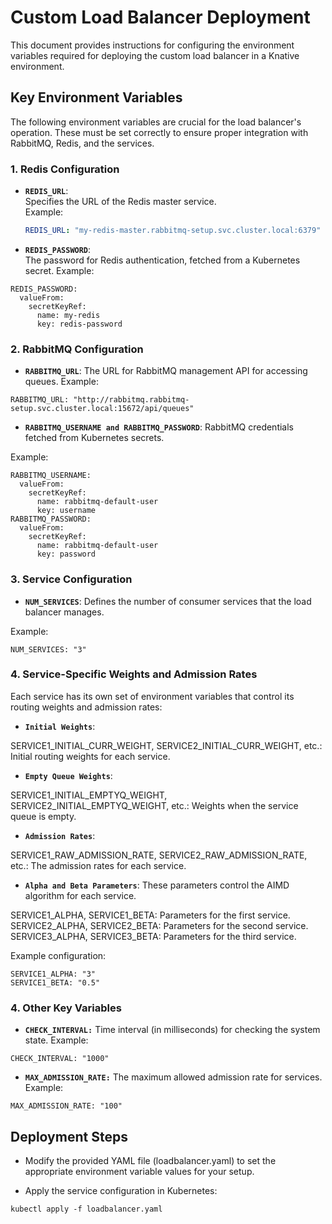 # Custom Load Balancer Deployment

This document provides instructions for configuring the environment variables required for deploying the custom load balancer in a Knative environment.

## Key Environment Variables

The following environment variables are crucial for the load balancer's operation. These must be set correctly to ensure proper integration with RabbitMQ, Redis, and the services.

### 1. **Redis Configuration**
- **`REDIS_URL`**:  
  Specifies the URL of the Redis master service.  
  Example:  
  ```yaml
  REDIS_URL: "my-redis-master.rabbitmq-setup.svc.cluster.local:6379"

- **`REDIS_PASSWORD`**:  
The password for Redis authentication, fetched from a Kubernetes secret.
Example:
```
REDIS_PASSWORD: 
  valueFrom:
    secretKeyRef:
      name: my-redis
      key: redis-password
```

### 2.  RabbitMQ Configuration 

- **`RABBITMQ_URL`**: 
The URL for RabbitMQ management API for accessing queues.
Example:

```
RABBITMQ_URL: "http://rabbitmq.rabbitmq-setup.svc.cluster.local:15672/api/queues"
```

- **`RABBITMQ_USERNAME and RABBITMQ_PASSWORD`**: 
RabbitMQ credentials fetched from Kubernetes secrets.

Example:

```
RABBITMQ_USERNAME: 
  valueFrom:
    secretKeyRef:
      name: rabbitmq-default-user
      key: username
RABBITMQ_PASSWORD: 
  valueFrom:
    secretKeyRef:
      name: rabbitmq-default-user
      key: password
```

### 3. Service Configuration

- **`NUM_SERVICES`**:
Defines the number of consumer services that the load balancer manages.

Example:
```
NUM_SERVICES: "3"
```

### 4. Service-Specific Weights and Admission Rates
Each service has its own set of environment variables that control its routing weights and admission rates:

- **`Initial Weights`**:

SERVICE1_INITIAL_CURR_WEIGHT, SERVICE2_INITIAL_CURR_WEIGHT, etc.: Initial routing weights for each service.

- **`Empty Queue Weights`**:

SERVICE1_INITIAL_EMPTYQ_WEIGHT, SERVICE2_INITIAL_EMPTYQ_WEIGHT, etc.: Weights when the service queue is empty.

- **`Admission Rates`**:

SERVICE1_RAW_ADMISSION_RATE, SERVICE2_RAW_ADMISSION_RATE, etc.: The admission rates for each service.

- **`Alpha and Beta Parameters`**: These parameters control the AIMD algorithm for each service.

SERVICE1_ALPHA, SERVICE1_BETA: Parameters for the first service.
SERVICE2_ALPHA, SERVICE2_BETA: Parameters for the second service.
SERVICE3_ALPHA, SERVICE3_BETA: Parameters for the third service.

Example configuration:

```
SERVICE1_ALPHA: "3"
SERVICE1_BETA: "0.5"
```

### 4. Other Key Variables

- **`CHECK_INTERVAL:`**
Time interval (in milliseconds) for checking the system state.
Example:

```
CHECK_INTERVAL: "1000"
```

- **`MAX_ADMISSION_RATE:`**
The maximum allowed admission rate for services.
Example:
```
MAX_ADMISSION_RATE: "100"
```

## Deployment Steps
- Modify the provided YAML file (loadbalancer.yaml) to set the appropriate environment variable values for your setup.

- Apply the service configuration in Kubernetes:

```
kubectl apply -f loadbalancer.yaml
```
